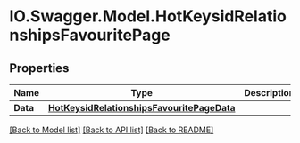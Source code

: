 # IO.Swagger.Model.HotKeysidRelationshipsFavouritePage
## Properties

Name | Type | Description | Notes
------------ | ------------- | ------------- | -------------
**Data** | [**HotKeysidRelationshipsFavouritePageData**](HotKeysidRelationshipsFavouritePageData.md) |  | [optional] 

[[Back to Model list]](../README.md#documentation-for-models) [[Back to API list]](../README.md#documentation-for-api-endpoints) [[Back to README]](../README.md)

